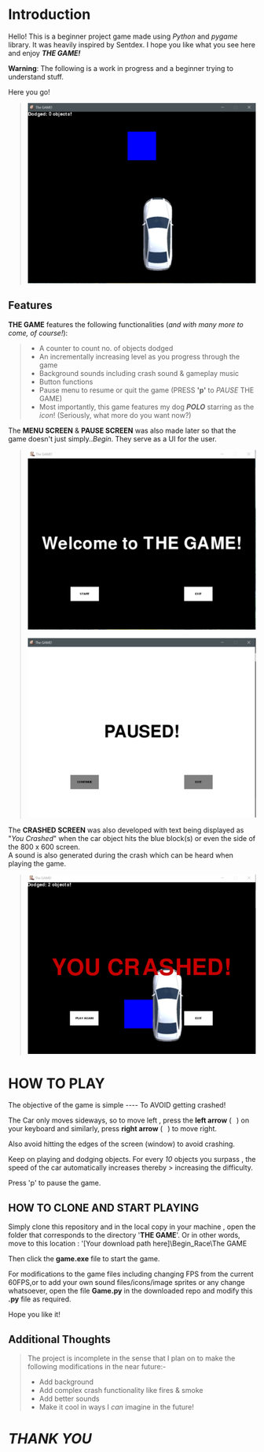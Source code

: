# Introduction  

Hello! This is a beginner project game made using _Python_ and _pygame_ library. It was heavily inspired by Sentdex. I hope you like what you see here and enjoy **_THE GAME!_**  

**Warning**: The following is a work in progress and a beginner trying to understand stuff.  

Here you go!  

>![THE GAME][Gameplay Picture here]

## Features  

**THE GAME** features the following functionalities (_and with many more to come, of course!_):
> * A counter to count no. of objects dodged
> * An incrementally increasing level as you progress through the game
> * Background sounds including crash sound & gameplay music
> * Button functions
> * Pause menu to resume or quit the game (PRESS **'p'** to _PAUSE_ THE GAME) 
> * Most importantly, this game features my dog **_POLO_** starring as the _icon_! (Seriously, what more do you want now?)

The **MENU SCREEN** & **PAUSE SCREEN** was also made later so that the game doesn't just simply.._Begin_. They serve as a UI for the user.

>![MENU SCREEN][Menu_screen Picture here]  
>
>![PAUSE SCREEN][Pause_screen Picture here] 

The **CRASHED SCREEN** was also developed with text being displayed as "_You Crashed_" when the car object hits the blue block(s) or even the side of the 800 x 600 screen.  
A sound is also generated during the crash which can be heard when playing the game.  

>![CRASH SCREEN][Crash_screen Picture here]  

# HOW TO PLAY

The objective of the game is simple ---- To AVOID getting crashed!  

The Car only moves sideways, so to move left , press the **left arrow** (<img src="https://image.freepik.com/free-icon/big-arrow-left_318-10938.jpg" width=10px height=10px>) on your keyboard and similarly, press   **right arrow** (<img src="https://www.colourbox.com/preview/32597694-right-side-arrow.jpg" width=10px height=10px>) to move right.  

Also avoid hitting the edges of the screen (window) to avoid crashing.  

Keep on playing and dodging objects. For every _10_ objects you surpass , the speed of the car automatically increases thereby >  increasing the difficulty. 

 Press 'p' to pause the game.

## HOW TO CLONE AND START PLAYING  

Simply clone this repository and in the local copy in your machine , open the folder that corresponds to the directory '**THE GAME**'. 
Or in other words, move to this location : '[Your download path here]\Begin_Race\The GAME  
>
Then click the **game.exe** file to start the game.  
>
For modifications to the game files including changing FPS from the current 60FPS,or to add your own sound files/icons/image sprites or any change whatsoever, open the file **Game.py** in the downloaded repo and modify this **.py** file as required.
>
Hope you like it!

## Additional Thoughts

>The project is incomplete in the sense that I plan on to make the following modifications in the near future:-
>  * Add background
>  * Add complex crash functionality like fires & smoke
>  * Add better sounds
>  * Make it cool in ways I _can_ imagine in the future!
> 
>  

# _THANK YOU_


[Gameplay Picture here]:https://github.com/Damercy/Begin_Race/blob/master/Screenshots/Gameplay.png
[Menu_screen Picture here]:https://github.com/Damercy/Begin_Race/blob/master/Screenshots/Menu.png
[Pause_screen Picture here]:https://github.com/Damercy/Begin_Race/blob/master/Screenshots/Pause.png  
[Crash_screen Picture here]:https://github.com/Damercy/Begin_Race/blob/master/Screenshots/Crashed.png

